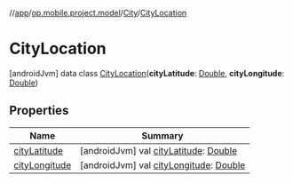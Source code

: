 //[app](../../../../index.md)/[op.mobile.project.model](../../index.md)/[City](../index.md)/[CityLocation](index.md)



# CityLocation  
 [androidJvm] data class [CityLocation](index.md)(**cityLatitude**: [Double](https://kotlinlang.org/api/latest/jvm/stdlib/kotlin/-double/index.html), **cityLongitude**: [Double](https://kotlinlang.org/api/latest/jvm/stdlib/kotlin/-double/index.html))   


## Properties  
  
|  Name |  Summary | 
|---|---|
| <a name="op.mobile.project.model/City.CityLocation/cityLatitude/#/PointingToDeclaration/"></a>[cityLatitude](city-latitude.md)| <a name="op.mobile.project.model/City.CityLocation/cityLatitude/#/PointingToDeclaration/"></a> [androidJvm] val [cityLatitude](city-latitude.md): [Double](https://kotlinlang.org/api/latest/jvm/stdlib/kotlin/-double/index.html)   <br>|
| <a name="op.mobile.project.model/City.CityLocation/cityLongitude/#/PointingToDeclaration/"></a>[cityLongitude](city-longitude.md)| <a name="op.mobile.project.model/City.CityLocation/cityLongitude/#/PointingToDeclaration/"></a> [androidJvm] val [cityLongitude](city-longitude.md): [Double](https://kotlinlang.org/api/latest/jvm/stdlib/kotlin/-double/index.html)   <br>|


